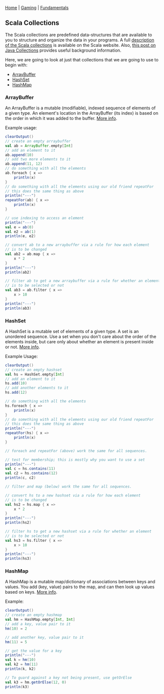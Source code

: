 <div class="nav">
  <a href="../index.html">Home</a> | <a href="../gaming-index.html">Gaming</a> | <a href="../fundamentals-index.html">Fundamentals</a>
</div>

## Scala Collections

The Scala collections are predefined data-structures that are available to you to structure and organize the data in your programs. A full [description of the Scala collections](https://docs.scala-lang.org/overviews/collections/overview.html) is available on the Scala website. Also, [this post on Java Collections](https://lalitpant.blogspot.com/2007/07/java-collections-quickref.html) provides useful background information.

Here, we are going to look at just that collections that we are going to use to begin with:

* [ArrayBuffer](#arraybuffer)
* [HashSet](#hashset)
* [HashMap](#hashmap)

### ArrayBuffer
An ArrayBuffer is a mutable (modifiable), indexed sequence of elements of a given type. An element's location in the ArrayBuffer (its index) is based on the order in which it was added to the buffer. [More info](https://alvinalexander.com/scala/arraybuffer-class-methods-syntax-examples-reference).

Example usage:
```scala
clearOutput()
// create an empty arraybuffer
val ab = ArrayBuffer.empty[Int]
// add an element to it
ab.append(10)
// add two more elements to it
ab.append(11, 12)
// do something with all the elements
ab.foreach { x =>
    println(x)    
}
// do something with all the elements using our old friend repeatFor
// this does the same thing as above
println("---")
repeatFor(ab) { x =>
    println(x)
}

// use indexing to access an element
println("---")
val e = ab(0)
val e2 = ab(1)
println(e, e2)

// convert ab to a new arraybuffer via a rule for how each element 
// is to be changed
val ab2 = ab.map { x =>
    x * 2    
}
println("---")
println(ab2)

// filter ab to get a new arraybuffer via a rule for whether an element 
// is to be selected or not
val ab3 = ab.filter { x =>
    x > 10
}
println("---")
println(ab3)
```

### HashSet
A HashSet is a mutable set of elements of a given type. A set is an unordered sequence. Use a set when you don't care about the order of the elements inside, but care only about whether an element is present inside or not. [More info](https://alvinalexander.com/scala/scala-set-class-how-to-add-elements-cookbook-recipes).

Example Usage:
```scala
clearOutput()
// create an empty hashset
val hs = HashSet.empty[Int]
// add an element to it
hs.add(10)
// add another elements to it
hs.add(12)

// do something with all the elements
hs.foreach { x =>
    println(x)    
}
// do something with all the elements using our old friend repeatFor
// this does the same thing as above
println("---")
repeatFor(hs) { x =>
    println(x)
}

// foreach and repeatFor (above) work the same for all sequences.

// test for membership; this is mostly why you want to use a set
println("---")
val c = hs.contains(11)
val c2 = hs.contains(12) 
println(c, c2)

// filter and map (below) work the same for all sequences.

// convert hs to a new hashset via a rule for how each element 
// is to be changed
val hs2 = hs.map { x =>
    x * 2    
}
println("---")
println(hs2)

// filter hs to get a new hashset via a rule for whether an element 
// is to be selected or not
val hs3 = hs.filter { x =>
    x > 10
}
println("---")
println(hs3)
```

### HashMap
A HashMap is a mutable map/dictionary of associations between keys and values. You add (key, value) pairs to the map, and can then look up values based on keys. [More info](https://alvinalexander.com/scala/how-to-add-update-remove-mutable-map-elements-scala-cookbook).

Example:
```scala
clearOutput()
// create an empty hashmap
val hm = HashMap.empty[Int, Int]
// add a key, value pair to it
hm(10) = 2

// add another key, value pair to it
hm(11) = 5

// get the value for a key
println("---")
val k = hm(10)
val k2 = hm(11)
println(k, k2)

// To guard against a key not being present, use getOrElse
val k3 = hm.getOrElse(12, 0)
println(k3)
```